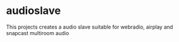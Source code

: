 # audioslave
This projects creates a audio slave suitable for webradio, airplay and snapcast multiroom audio
